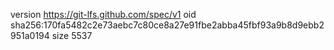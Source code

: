 version https://git-lfs.github.com/spec/v1
oid sha256:170fa5482c2e73aebc7c80ce8a27e91fbe2abba45fbf93a9b8d9ebb2951a0194
size 5537
